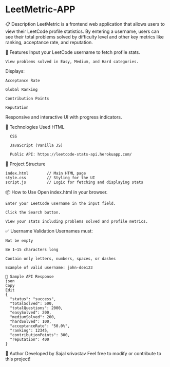 # LeetMetric-APP
📋 Description
LeetMetric is a frontend web application that allows users to view their LeetCode profile statistics. By entering a username, users can see their total problems solved by difficulty level and other key metrics like ranking, acceptance rate, and reputation.

🚀 Features
    Input your LeetCode username to fetch profile stats.
    
    View problems solved in Easy, Medium, and Hard categories.

Displays:

    Acceptance Rate
    
    Global Ranking
    
    Contribution Points
    
    Reputation

Responsive and interactive UI with progress indicators.

🔧 Technologies Used
      HTML
      
      CSS
      
      JavaScript (Vanilla JS)
      
      Public API: https://leetcode-stats-api.herokuapp.com/

📁 Project Structure

    index.html        // Main HTML page
    style.css         // Styling for the UI
    script.js         // Logic for fetching and displaying stats
    
📦 How to Use
    Open index.html in your browser.
    
    Enter your LeetCode username in the input field.
    
    Click the Search button.
    
    View your stats including problems solved and profile metrics.

✅ Username Validation
    Usernames must:
    
    Not be empty
    
    Be 1–15 characters long
    
    Contain only letters, numbers, spaces, or dashes
    
    Example of valid username: john-doe123
    
    📄 Sample API Response
    json
    Copy
    Edit
    {
      "status": "success",
      "totalSolved": 500,
      "totalQuestions": 2000,
      "easySolved": 200,
      "mediumSolved": 200,
      "hardSolved": 100,
      "acceptanceRate": "50.0%",
      "ranking": 12345,
      "contributionPoints": 300,
      "reputation": 400
    }
👤 Author
Developed by Sajal srivastav
Feel free to modify or contribute to this project!
